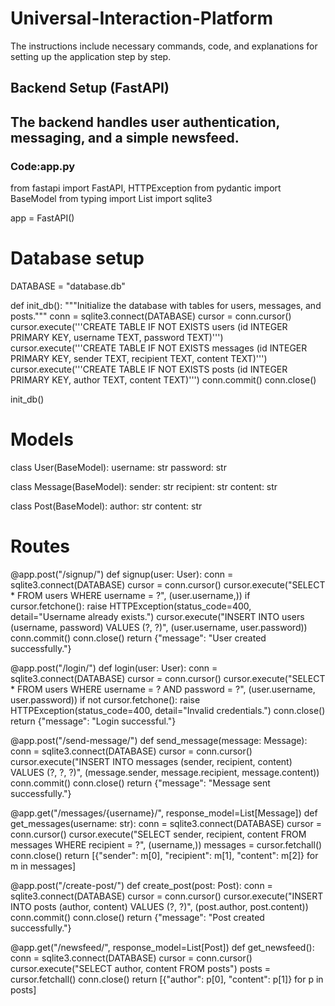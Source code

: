# Universal-Interaction-Platform
The instructions include necessary commands, code, and explanations for setting up the application step by step.
## Backend Setup (FastAPI)
The backend handles user authentication, messaging, and a simple newsfeed.
-----------------------------------------
### Code:app.py
from fastapi import FastAPI, HTTPException
from pydantic import BaseModel
from typing import List
import sqlite3

app = FastAPI()

# Database setup
DATABASE = "database.db"

def init_db():
    """Initialize the database with tables for users, messages, and posts."""
    conn = sqlite3.connect(DATABASE)
    cursor = conn.cursor()
    cursor.execute('''CREATE TABLE IF NOT EXISTS users (id INTEGER PRIMARY KEY, username TEXT, password TEXT)''')
    cursor.execute('''CREATE TABLE IF NOT EXISTS messages (id INTEGER PRIMARY KEY, sender TEXT, recipient TEXT, content TEXT)''')
    cursor.execute('''CREATE TABLE IF NOT EXISTS posts (id INTEGER PRIMARY KEY, author TEXT, content TEXT)''')
    conn.commit()
    conn.close()

init_db()

# Models
class User(BaseModel):
    username: str
    password: str

class Message(BaseModel):
    sender: str
    recipient: str
    content: str

class Post(BaseModel):
    author: str
    content: str

# Routes
@app.post("/signup/")
def signup(user: User):
    conn = sqlite3.connect(DATABASE)
    cursor = conn.cursor()
    cursor.execute("SELECT * FROM users WHERE username = ?", (user.username,))
    if cursor.fetchone():
        raise HTTPException(status_code=400, detail="Username already exists.")
    cursor.execute("INSERT INTO users (username, password) VALUES (?, ?)", (user.username, user.password))
    conn.commit()
    conn.close()
    return {"message": "User created successfully."}

@app.post("/login/")
def login(user: User):
    conn = sqlite3.connect(DATABASE)
    cursor = conn.cursor()
    cursor.execute("SELECT * FROM users WHERE username = ? AND password = ?", (user.username, user.password))
    if not cursor.fetchone():
        raise HTTPException(status_code=400, detail="Invalid credentials.")
    conn.close()
    return {"message": "Login successful."}

@app.post("/send-message/")
def send_message(message: Message):
    conn = sqlite3.connect(DATABASE)
    cursor = conn.cursor()
    cursor.execute("INSERT INTO messages (sender, recipient, content) VALUES (?, ?, ?)",
                   (message.sender, message.recipient, message.content))
    conn.commit()
    conn.close()
    return {"message": "Message sent successfully."}

@app.get("/messages/{username}/", response_model=List[Message])
def get_messages(username: str):
    conn = sqlite3.connect(DATABASE)
    cursor = conn.cursor()
    cursor.execute("SELECT sender, recipient, content FROM messages WHERE recipient = ?", (username,))
    messages = cursor.fetchall()
    conn.close()
    return [{"sender": m[0], "recipient": m[1], "content": m[2]} for m in messages]

@app.post("/create-post/")
def create_post(post: Post):
    conn = sqlite3.connect(DATABASE)
    cursor = conn.cursor()
    cursor.execute("INSERT INTO posts (author, content) VALUES (?, ?)", (post.author, post.content))
    conn.commit()
    conn.close()
    return {"message": "Post created successfully."}

@app.get("/newsfeed/", response_model=List[Post])
def get_newsfeed():
    conn = sqlite3.connect(DATABASE)
    cursor = conn.cursor()
    cursor.execute("SELECT author, content FROM posts")
    posts = cursor.fetchall()
    conn.close()
    return [{"author": p[0], "content": p[1]} for p in posts]


